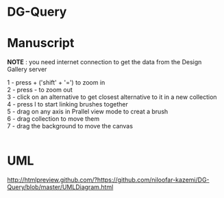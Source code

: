 # DG-Query
# Manuscript 
<strong>NOTE</strong> : you need internet connection to get the data from the Design Gallery server 

1 - press + ('shift' + '=') to zoom in </br>
2 - press - to zoom out </br>
3 - click on an alternative to get closest alternative to it in a new collection </br>
4 - press l to start linking brushes together </br>
5 - drag on any axis in Prallel view mode to creat a brush </br>
6 - drag collection to move them </br>
7 - drag the background to move the canvas </br>
</br>
# UML
http://htmlpreview.github.com/?https://github.com/niloofar-kazemi/DG-Query/blob/master/UMLDiagram.html
